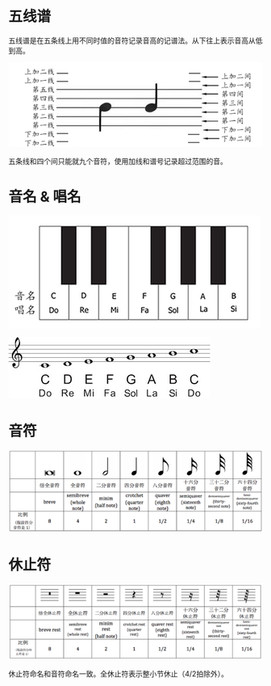 # 五线谱

五线谱是在五条线上用不同时值的音符记录音高的记谱法。从下往上表示音高从低到高。

![五线谱](../music_self_teach_tutorial_picture/music_score.png)

五条线和四个间只能就九个音符，使用加线和谱号记录超过范围的音。

# 音名 & 唱名

![音名和唱名](../music_self_teach_tutorial_picture/music_name.png)

![音符](../music_self_teach_tutorial_picture/solfege.png)

# 音符

![音符](../music_self_teach_tutorial_picture/music_note.png)

# 休止符

![休止符](../music_self_teach_tutorial_picture/music_rest.png)

休止符命名和音符命名一致。全休止符表示整小节休止（4/2拍除外）。